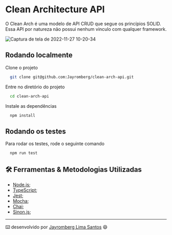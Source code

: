 # Clean Architecture API
O Clean Arch é uma modelo de API CRUD que segue os princípios SOLID. Essa API por natureza não possui nenhum vinculo com qualquer framework.

![Captura de tela de 2022-11-27 10-20-34](https://user-images.githubusercontent.com/95861623/204137946-004a224a-1c08-4b1a-816c-630c2cfecc9e.png)

## Rodando localmente

Clone o projeto

```bash
  git clone git@github.com:Jayromberg/clean-arch-api.git
```

Entre no diretório do projeto

```bash
  cd clean-arch-api
```

Instale as dependências

```bash
  npm install
```

## Rodando os testes

Para rodar os testes, rode o seguinte comando

```bash
  npm run test
```

## 🛠️ Ferramentas & Metodologias Utilizadas

- [Node.js](https://nodejs.org/en/);
- [TypeScript](https://www.typescriptlang.org/);
- [Jest](https://jestjs.io/pt-BR/);
- [Mocha](https://mochajs.org/);
- [Chai](https://www.chaijs.com/);
- [Sinon.js](https://sinonjs.org/);

---
⌨️ desenvolvido por [Jayromberg Lima Santos](https://www.linkedin.com/in/jayromberg-lima-santos) 😄
